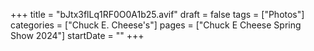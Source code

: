 +++
title = "bJtx3flLq1RF0O0A1b25.avif"
draft = false
tags = ["Photos"]
categories = ["Chuck E. Cheese's"]
pages = ["Chuck E Cheese Spring Show 2024"]
startDate = ""
+++
